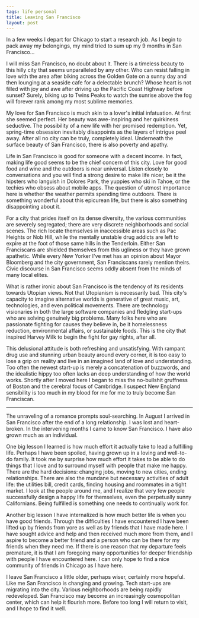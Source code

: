 ```yaml
--- 
tags: life personal
title: Leaving San Francisco
layout: post
---
```


In a few weeks I depart for Chicago to start a research job. As I begin to pack away my belongings, my mind tried to sum up my 9 months in San Francisco... 

I will miss San Francisco, no doubt about it. There is a timeless beauty to this hilly city that seems unparalleled by any other. Who can resist falling in love with the area after biking across the Golden Gate on a sunny day and then lounging at a seaside cafe for a delectable brunch? Whose heart is not filled with joy and awe after driving up the Pacific Coast Highway before sunset? Surely, biking up to Twins Peaks to watch the sunrise above the fog will forever rank among my most sublime memories. 

My love for San Francisco is much akin to a lover's initial infatuation. At first she seemed perfect. Her beauty was awe-inspiring and her quirkiness seductive. The possibility of a new life with her promised redemption. Yet, spring-time obsession inevitably disappoints as the layers of intrigue peel away. After all no city can be truly, completely ideal. Underneath the surface beauty of San Francisco, there is also poverty and apathy. 

Life in San Francisco is good for someone with a decent income. In fact, making life good seems to be the chief concern of this city. Love for good food and wine and the outdoors is near universal. Listen closely to conversations and you will find a strong desire to make life nicer, be it the hipsters who languish in Dolores Park, the yuppies who ski in Tahoe, or the techies who obsess about mobile apps. The question of utmost importance here is whether the weather permits spending time outdoors. There is something wonderful about this epicurean life, but there is also something disappointing about it. 

For a city that prides itself on its dense diversity, the various communities are severely segregated; there are very discrete neighborhoods and social scenes. The rich locate themselves in inaccessible areas such as Pac Heights or Nob Hill, while the mentally unstable drug addicts are left to expire at the foot of those same hills in the Tenderloin. Either San Franciscans are shielded themselves from this ugliness or they have grown apathetic. While every New Yorker I've met has an opinion about Mayor Bloomberg and the city government, San Franciscans rarely mention theirs. Civic discourse in San Francisco seems oddly absent from the minds of many local elites. 

What is rather ironic about San Francisco is the tendency of its residents towards Utopian views. Not that Utopianism is necessarily bad. This city's capacity to imagine alternative worlds is generative of great music, art, technologies, and even political movements. There are technology visionaries in both the large software companies and fledgling start-ups who are solving genuinely big problems. Many folks here who are passionate fighting for causes they believe in, be it homelessness reduction, environmental affairs, or sustainable foods. This is the city that inspired Harvey Milk to begin the fight for gay rights, after all. 

This delusional attitude is both refreshing and unsatisfying. With rampant drug use and stunning urban beauty around every corner, it is too easy to lose a grip on reality and live in an imagined land of love and understanding. Too often the newest start-up is merely a concatenation of buzzwords, and the idealistic hippy too often lacks an deep understanding of how the world works. Shortly after I moved here I began to miss the no-bullshit gruffness of Boston and the cerebral focus of Cambridge. I suspect New England sensibility is too much in my blood for me for me to truly become San Franciscan. 

----------------------------------------------------------------------

The unraveling of a romance prompts soul-searching. In August I arrived in San Francisco after the end of a long relationship. I was lost and heart-broken. In the intervening months I came to know San Francisco. I have also grown much as an individual. 

One big lesson I learned is how much effort it actually take to lead a fulfilling life. Perhaps I have been spoiled, having grown up in a loving and well-to-do family. It took me by surprise how much effort it takes to be able to do things that I love and to surround myself with people that make me happy. There are the hard decisions: changing jobs, moving to new cities, ending relationships. There are also the mundane but necessary activities of adult life: the utilities bill, credit cards, finding housing and roommates in a tight market. I look at the people around me, and I realize that very few people successfully design a happy life for themselves, even the perpetually sunny Californians. Being fulfilled is something one needs to continually work for.  

Another big lesson I have internalized is how much better life is when you have good friends. Through the difficulties I have encountered I have been lifted up by friends from yore as well as by friends that I have made here. I have sought advice and help and then received much more from them, and I aspire to become a better friend and a person who can be there for my friends when they need me. If there is one reason that my departure feels premature, it is that I am foregoing many opportunities for deeper friendship with people I have encountered here. I can only hope to find a nice community of friends in Chicago as I have here. 

I leave San Francisco a little older, perhaps wiser, certainly more hopeful. Like me San Francisco is changing and growing. Tech start-ups are migrating into the city. Various neighborhoods are being rapidly redeveloped. San Francisco may become an increasingly cosmopolitan center, which can help it flourish more. Before too long I will return to visit, and I hope to find it well. 


